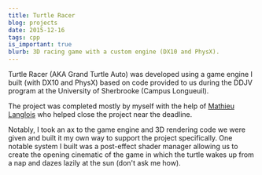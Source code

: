 ```yaml
---
title: Turtle Racer
blog: projects
date: 2015-12-16
tags: cpp
is_important: true
blurb: 3D racing game with a custom engine (DX10 and PhysX).
---
```

Turtle Racer (AKA Grand Turtle Auto) was developed using a game engine I built (with DX10 and PhysX) based on code provided to us during the DDJV program at the University of Sherbrooke (Campus Longueuil).

The project was completed mostly by myself with the help of [Mathieu Langlois](https://www.linkedin.com/in/mathieu-langlois-a019a1100) who helped close the project near the deadline.

Notably, I took an ax to the game engine and 3D rendering code we were given and built it my own way to support the project specifically. One notable system I built was a post-effect shader manager allowing us to create the opening cinematic of the game in which the turtle wakes up from a nap and dazes lazily at the sun (don't ask me how).
